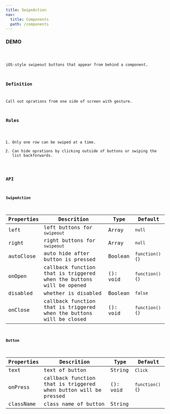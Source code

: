 ```yaml
---
title: SwipeAction
nav:
  title: Components
  path: /components
---
```



### DEMO

<code src="./demo/basic.tsx" />

iOS-style swipeout buttons that appear from behind a component.

### Definition

Call out oprations from one side of screen with gesture.

### Rules
1. Only one row can be swiped at a time.
2. Can hide oprations by clicking outside of buttons or swiping the list backforwards.

### API

#### SwipeAction

Properties | Descrition | Type | Default
-----------|------------|------|--------
| left       | left buttons for `swipeout`      | Array | `null` |
| right       | right buttons for `swipeout`    | Array | `null` |
| autoClose       | auto hide after button is pressed   | Boolean | `function() {}` |
| onOpen       |    callback function that is triggered when the buttons will be opened   | (): void | `function() {}` |
| disabled       |   whether is disabled    | Boolean | `false` |
| onClose   |  callback function that is triggered when the buttons will be closed | (): void | `function() {}` |

#### Button

| Properties | Descrition             | Type                    | Default |
|------|------------------|-------------------------|--------|
| text       | text of button    | String | `Click` |
| onPress       | callback function that is triggered when button will be pressed   | (): void | `function() {}` |
| className | class name of button | String | |

